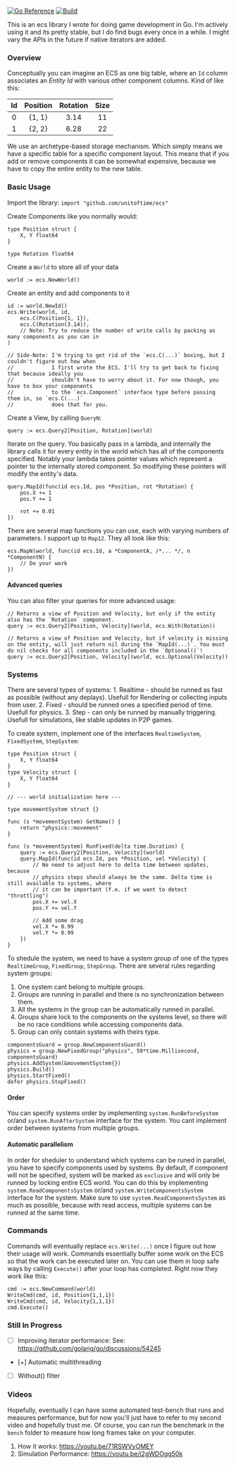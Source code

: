 [![Go Reference](https://pkg.go.dev/badge/github.com/unitoftime/ecs.svg)](https://pkg.go.dev/github.com/unitoftime/ecs)
[![Build](https://github.com/unitoftime/ecs/actions/workflows/build.yml/badge.svg)](https://github.com/unitoftime/ecs/actions/workflows/build.yml)

This is an ecs library I wrote for doing game development in Go. I'm actively using it and its pretty stable, but I do find bugs every once in a while. I might vary the APIs in the future if native iterators are added.

### Overview
Conceptually you can imagine an ECS as one big table, where an `Id` column associates an *Entity Id* with various other component columns. Kind of like this:

| Id | Position | Rotation | Size |
|:--:|:--------:|:--------:|:----:|
| 0  | {1, 1}   | 3.14     | 11   |
| 1  | {2, 2}   | 6.28     | 22   |

We use an archetype-based storage mechanism. Which simply means we have a specific table for a specific component layout. This means that if you add or remove components it can be somewhat expensive, because we have to copy the entire entity to the new table.

### Basic Usage
Import the library: `import "github.com/unitoftime/ecs"`

Create Components like you normally would:
```
type Position struct {
    X, Y float64
}

type Rotation float64
```

Create a `World` to store all of your data
```
world := ecs.NewWorld()
```

Create an entity and add components to it
```
id := world.NewId()
ecs.Write(world, id,
    ecs.C(Position{1, 1}),
    ecs.C(Rotation(3.14)),
    // Note: Try to reduce the number of write calls by packing as many components as you can in
)

// Side-Note: I'm trying to get rid of the `ecs.C(...)` boxing, but I couldn't figure out how when
//            I first wrote the ECS. I'll try to get back to fixing that because ideally you
//            shouldn't have to worry about it. For now though, you have to box your components
//            to the `ecs.Component` interface type before passing them in, so `ecs.C(...)`
//            does that for you.
```

Create a View, by calling `QueryN`:
```
query := ecs.Query2[Position, Rotation](world)
```

Iterate on the query. You basically pass in a lambda, and internally the library calls it for every entity in the world which has all of the components specified. Notably your lambda takes pointer values which represent a pointer to the internally stored component. So modifying these pointers will modify the entity's data.
```
query.MapId(func(id ecs.Id, pos *Position, rot *Rotation) {
    pos.X += 1
    pos.Y += 1

    rot += 0.01
})
```

There are several map functions you can use, each with varying numbers of parameters. I support up to `Map12`. They all look like this:
```
ecs.MapN(world, func(id ecs.Id, a *ComponentA, /*... */, n *ComponentN) {
    // Do your work
})
```

#### Advanced queries
You can also filter your queries for more advanced usage:
```
// Returns a view of Position and Velocity, but only if the entity also has the `Rotation` component.
query := ecs.Query2[Position, Velocity](world, ecs.With(Rotation))

// Returns a view of Position and Velocity, but if velocity is missing on the entity, will just return nil during the `MapId(...)`. You must do nil checks for all components included in the `Optional()`!
query := ecs.Query2[Position, Velocity](world, ecs.Optional(Velocity))
```

### Systems
There are several types of systems:
    1. Realtime - should be runned as fast as possible (without any deplays). Usefull for Rendering or collecting inputs from user.
    2. Fixed - should be runned ones a specified period of time. Usefull for physics.
    3. Step - can only be runned by manually triggering. Usefull for simulations, like stable updates in P2P games.

To create system, implement one of the interfaces `RealtimeSystem`, `FixedSystem`, `StepSystem`:
```
type Position struct {
    X, Y float64
}
type Velocity struct {
    X, Y float64
}

// --- world initialization here ---

type movementSystem struct {}

func (s *movementSystem) GetName() {
    return "physics::movement"
}

func (s *movementSystem) RunFixed(delta time.Duration) {
    query := ecs.Query2[Position, Velocity](world)
    query.MapId(func(id ecs.Id, pos *Position, vel *Velocity) {
        // No need to adjust here to delta time between updates, because
        // physics steps should always be the same. Delta time is still available to systems, where
        // it can be important (f.e. if we want to detect "throttling")
        pos.X += vel.X
        pos.Y += vel.Y

        // Add some drag
        vel.X *= 0.99
        vel.Y *= 0.99
    })
}
```

To shedule the system, we need to have a system group of one of the types `RealtimeGroup`, `FixedGroup`, `StepGroup`. There are several rules regarding system groups:
1. One system cant belong to multiple groups.
2. Groups are running in parallel and there is no synchronization between them. 
3. All the systems in the group can be automatically runned in parallel.
4. Groups share lock to the components on the systems level, so there will be no race conditions while accessing components data.
5. Group can only contain systems with theirs type.

```
componentsGuard = group.NewComponentsGuard()
physics = group.NewFixedGroup("physics", 50*time.Millisecond, componentsGuard)
physics.AddSystem(&movementSystem{})
physics.Build()
physics.StartFixed()
defer physics.StopFixed()
```

#### Order
You can specify systems order by implementing `system.RunBeforeSystem` or/and `system.RunAfterSystem` interface for the system. You cant implement order between systems from multiple groups.

#### Automatic parallelism
In order for sheduler to understand which systems can be runed in parallel, you have to specify components used by systems. By default, if component will not be specified, system will be marked as `exclusive` and will only be runned by locking entire ECS world.
You can do this by implementing `system.ReadComponentsSystem` or/and `system.WriteComponentsSystem` interface for the system. Make sure to use `system.ReadComponentsSystem` as much as possible, because with read access, multiple systems can be runned at the same time.

### Commands

Commands will eventually replace `ecs.Write(...)` once I figure out how their usage will work. Commands essentially buffer some work on the ECS so that the work can be executed later on. You can use them in loop safe ways by calling `Execute()` after your loop has completed. Right now they work like this:
```
cmd := ecs.NewCommand(world)
WriteCmd(cmd, id, Position{1,1,1})
WriteCmd(cmd, id, Velocity{1,1,1})
cmd.Execute()
```

### Still In Progress
- [ ] Improving iterator performance: See: https://github.com/golang/go/discussions/54245
- [+] Automatic multithreading
- [ ] Without() filter

### Videos
Hopefully, eventually I can have some automated test-bench that runs and measures performance, but for now you'll just have to refer to my second video and hopefully trust me. Of course, you can run the benchmark in the `bench` folder to measure how long frames take on your computer.

1. How it works: https://youtu.be/71RSWVyOMEY
2. Simulation Performance: https://youtu.be/i2gWDOgg50k
